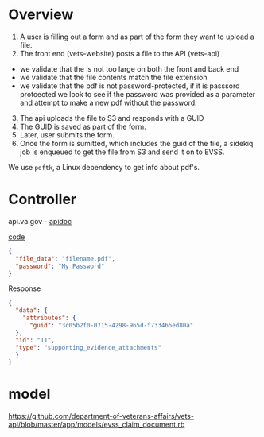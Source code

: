 # Overview
1. A user is filling out a form and as part of the form they want to upload a file.
2. The front end (vets-website) posts a file to the API (vets-api)
* we validate that the is not too large on both the front and back end
* we validate that the file contents match the file extension
* we validate that the pdf is not password-protected,  if it is passsord protcected we look to see if the password was provided as a parameter and attempt to make a new pdf without the password.  
3. The api uploads the file to S3 and responds with a GUID
4. The GUID is saved as part of the form. 
5. Later, user submits the form. 
6. Once the form is sumitted, which includes the guid of the file, a  sidekiq job is enqueued to get the file from S3 and send it on to EVSS. 

We use `pdftk`, a Linux dependency to get info about pdf's. 



# Controller 
api.va.gov - [apidoc](https://department-of-veterans-affairs.github.io/va-digital-services-platform-docs/api-reference/#/form_526/uploadSupportingEvidence post )

[code](https://github.com/department-of-veterans-affairs/vets-api/blob/master/app/controllers/v0/documents_controller.rb)

````json
{
  "file_data": "filename.pdf",
  "password": "My Password"
}
````


Response
````json
{
  "data": {
    "attributes": {
      "guid": "3c05b2f0-0715-4298-965d-f733465ed80a"
  },
  "id": "11",
  "type": "supporting_evidence_attachments"
  }
}
````

# model 
https://github.com/department-of-veterans-affairs/vets-api/blob/master/app/models/evss_claim_document.rb
